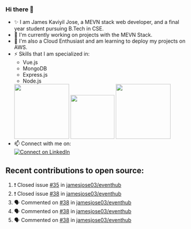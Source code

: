 ### Hi there 👋

<!--
**jamesjose03/jamesjose03** is a ✨ _special_ ✨ repository because its `README.md` (this file) appears on your GitHub profile.

Here are some ideas to get you started:

- 🔭 I’m currently working on ...
- 🌱 I’m currently learning ...
- 👯 I’m looking to collaborate on ...
- 🤔 I’m looking for help with ...
- 💬 Ask me about ...
- 📫 How to reach me: ...
- 😄 Pronouns: ...
- ⚡ Fun fact: ...
-->
- ✨ I am James Kaviyil Jose, a MEVN stack web developer, and a final year student pursuing B.Tech in CSE.
- 🔭 I'm currently working on projects with the MEVN Stack.
- 🌱 I'm also a Cloud Enthusiast and am learning to deploy my projects on AWS.
- ⚡ Skills that I am specialized in: 
  - Vue.js 
  - MongoDB
  - Express.js
  - Node.js
  <img src="https://madewithnetwork.ams3.cdn.digitaloceanspaces.com/spatie-space-production/4952/mevn-cli.jpg" width="150">
  <img src="https://seeklogo.com/images/A/amazon-web-services-aws-logo-6C2E3DCD3E-seeklogo.com.png" width="120">
  <img src="https://cloud.google.com/images/velostrata/cloud-lockup-logo.png" width="150">
- 📫 Connect with me on:  
[![Connect on LinkedIn](https://img.shields.io/badge/--linkedin?label=LinkedIn&logo=LinkedIn&style=social)](https://www.linkedin.com/in/jamesjose03)

## Recent contributions to open source:
<!--START_SECTION:activity-->
1. ❗️ Closed issue [#35](https://github.com//jamesjose03/eventhub/issues/35) in [jamesjose03/eventhub](https://github.com//jamesjose03/eventhub)
2. ❗️ Closed issue [#38](https://github.com//jamesjose03/eventhub/issues/38) in [jamesjose03/eventhub](https://github.com//jamesjose03/eventhub)
3. 🗣 Commented on [#38](https://github.com//jamesjose03/eventhub/issues/38) in [jamesjose03/eventhub](https://github.com//jamesjose03/eventhub)
4. 🗣 Commented on [#38](https://github.com//jamesjose03/eventhub/issues/38) in [jamesjose03/eventhub](https://github.com//jamesjose03/eventhub)
5. 🗣 Commented on [#38](https://github.com//jamesjose03/eventhub/issues/38) in [jamesjose03/eventhub](https://github.com//jamesjose03/eventhub)
<!--END_SECTION:activity-->

